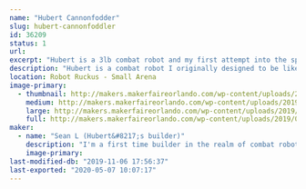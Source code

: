 ```yaml
---
name: "Hubert Cannonfodder"
slug: hubert-cannonfoddler
id: 36209
status: 1
url: 
excerpt: "Hubert is a 3lb combat robot and my first attempt into the sport"
description: "Hubert is a combat robot I originally designed to be like \"Tombstone\", unfortunately due to my inexperience I decided to go with a \"Duck\" design and I am quite happy with the first working model. its design is primarialy push bot with a large stationary plow 2.5 inches tall by8 inches wide. The plow has an impact absorbing polyethylene sheet that will hopefully take the brunt of my opponents weapon. The main idea behind this bot is to use its bulky design to disable opponents weapons and use my motors to push them around, slam them to the wall and/or put them in the pit."
location: Robot Ruckus - Small Arena
image-primary:
  - thumbnail: http://makers.makerfaireorlando.com/wp-content/uploads/2019/08/IMG_0587_Fotor_Collage-150x150.jpg
    medium: http://makers.makerfaireorlando.com/wp-content/uploads/2019/08/IMG_0587_Fotor_Collage-300x300.jpg
    large: http://makers.makerfaireorlando.com/wp-content/uploads/2019/08/IMG_0587_Fotor_Collage.jpg
    full: http://makers.makerfaireorlando.com/wp-content/uploads/2019/08/IMG_0587_Fotor_Collage.jpg
maker:
  - name: "Sean L (Hubert&#8217;s builder)"
    description: "I'm a first time builder in the realm of combat robots. I have been a huge fan of combat robot for many years and didn't actually believe that i could do it until seeing 3lb bots at MakerFaire in 2018. I am excited for the chance to check (and continue to check) that of my bucket list."
    image-primary: 
last-modified-db: "2019-11-06 17:56:37"
last-exported: "2020-05-07 10:07:17"
---
```

